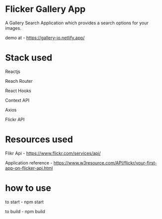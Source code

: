 # Flicker Gallery App

A Gallery Search Application which provides a search options for your images.

demo at - https://gallery-io.netlify.app/

# Stack used

Reactjs

Reach Router

React Hooks

Context API

Axios

Flickr API

# Resources used

Flikr Api - https://www.flickr.com/services/api/

Application reference - https://www.w3resource.com/API/flickr/your-first-app-on-flicker-api.html

# how to use

to start - npm start

to build - npm build
